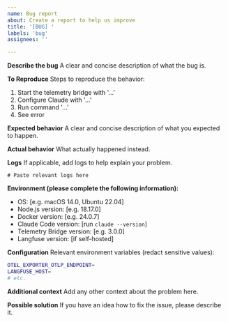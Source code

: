 ```yaml
---
name: Bug report
about: Create a report to help us improve
title: '[BUG] '
labels: 'bug'
assignees: ''

---
```


**Describe the bug**
A clear and concise description of what the bug is.

**To Reproduce**
Steps to reproduce the behavior:
1. Start the telemetry bridge with '...'
2. Configure Claude with '...'
3. Run command '...'
4. See error

**Expected behavior**
A clear and concise description of what you expected to happen.

**Actual behavior**
What actually happened instead.

**Logs**
If applicable, add logs to help explain your problem.
```
# Paste relevant logs here
```

**Environment (please complete the following information):**
 - OS: [e.g. macOS 14.0, Ubuntu 22.04]
 - Node.js version: [e.g. 18.17.0]
 - Docker version: [e.g. 24.0.7]
 - Claude Code version: [run `claude --version`]
 - Telemetry Bridge version: [e.g. 3.0.0]
 - Langfuse version: [if self-hosted]

**Configuration**
Relevant environment variables (redact sensitive values):
```bash
OTEL_EXPORTER_OTLP_ENDPOINT=
LANGFUSE_HOST=
# etc.
```

**Additional context**
Add any other context about the problem here.

**Possible solution**
If you have an idea how to fix the issue, please describe it.